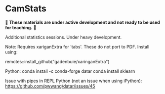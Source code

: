 # CamStats
:construction: **These materials are under active development and not ready to be used for teaching.** :construction:

Additional statistics sessions. Under heavy development.


Note:
Requires xariganExtra for 'tabs'. These do not port to PDF.
Install using:

remotes::install_github("gadenbuie/xaringanExtra")

Python:
conda install -c conda-forge datar
conda install sklearn

Issue with pipes in REPL Python (not an issue when using iPython):
https://github.com/pwwang/datar/issues/45

